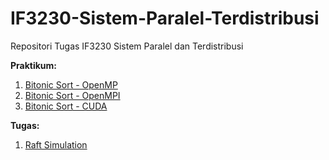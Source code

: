 # IF3230-Sistem-Paralel-Terdistribusi
Repositori Tugas IF3230 Sistem Paralel dan Terdistribusi

**Praktikum:**
1. [Bitonic Sort - OpenMP](https://github.com/tugas-itb-erick/IF3230-Sistem-Paralel-Terdistribusi/tree/master/OpenMP)
2. [Bitonic Sort - OpenMPI](https://github.com/tugas-itb-erick/IF3230-Sistem-Paralel-Terdistribusi/tree/master/OpenMPI)
3. [Bitonic Sort - CUDA](https://github.com/tugas-itb-erick/IF3230-Sistem-Paralel-Terdistribusi/tree/master/CUDA)

**Tugas:**
1. [Raft Simulation](https://github.com/tugas-itb-erick/IF3230-Sistem-Paralel-Terdistribusi/tree/master/Raft)
